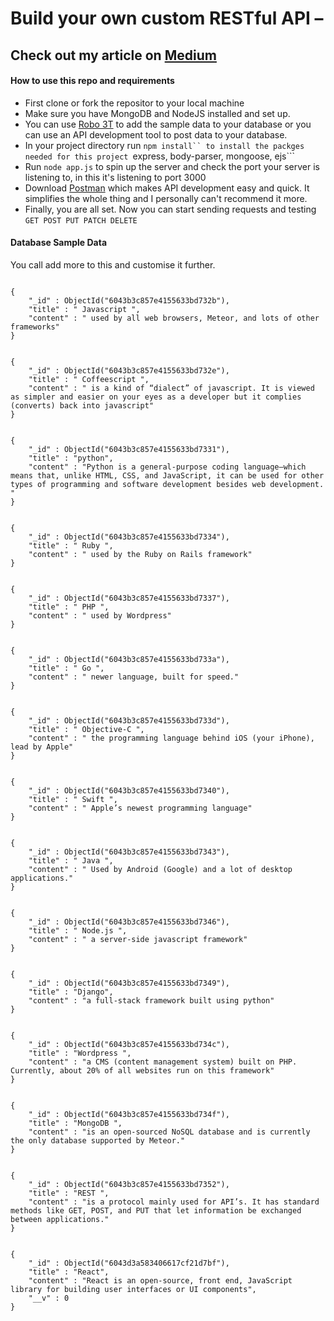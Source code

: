 # Build your own custom RESTful API – 
## Check out my article on [Medium](https://aymanx.medium.com/how-to-build-your-own-restful-api-node-js-mongodb-588b010a37ad)

#### How to use this repo and requirements 

- First clone or fork the repositor to your local machine
- Make sure you have MongoDB and NodeJS installed and set up. 
- You can use [Robo 3T](https://robomongo.org/) to add the sample data to your database or you can use an API development tool to post data to your database. 
- In your project directory run ```npm install`` to install the packges needed for this project ```express, body-parser, mongoose, ejs```
- Run ```node app.js``` to spin up the server and check the port your server is listening to, in this it's listening to port 3000
- Download [Postman](https://www.postman.com/) which makes API development easy and quick. It simplifies the whole thing and I personally can't recommend it more.
- Finally, you are all set. Now you can start sending requests and testing ```GET POST PUT PATCH DELETE```


#### Database Sample Data 
You call add more to this and customise it further. 


```

{
    "_id" : ObjectId("6043b3c857e4155633bd732b"),
    "title" : " Javascript ",
    "content" : " used by all web browsers, Meteor, and lots of other frameworks"
}


{
    "_id" : ObjectId("6043b3c857e4155633bd732e"),
    "title" : " Coffeescript ",
    "content" : " is a kind of “dialect” of javascript. It is viewed as simpler and easier on your eyes as a developer but it complies (converts) back into javascript"
}


{
    "_id" : ObjectId("6043b3c857e4155633bd7331"),
    "title" : "python",
    "content" : "Python is a general-purpose coding language—which means that, unlike HTML, CSS, and JavaScript, it can be used for other types of programming and software development besides web development. "
}


{
    "_id" : ObjectId("6043b3c857e4155633bd7334"),
    "title" : " Ruby ",
    "content" : " used by the Ruby on Rails framework"
}


{
    "_id" : ObjectId("6043b3c857e4155633bd7337"),
    "title" : " PHP ",
    "content" : " used by Wordpress"
}


{
    "_id" : ObjectId("6043b3c857e4155633bd733a"),
    "title" : " Go ",
    "content" : " newer language, built for speed."
}


{
    "_id" : ObjectId("6043b3c857e4155633bd733d"),
    "title" : " Objective-C ",
    "content" : " the programming language behind iOS (your iPhone), lead by Apple"
}


{
    "_id" : ObjectId("6043b3c857e4155633bd7340"),
    "title" : " Swift ",
    "content" : " Apple’s newest programming language"
}


{
    "_id" : ObjectId("6043b3c857e4155633bd7343"),
    "title" : " Java ",
    "content" : " Used by Android (Google) and a lot of desktop applications."
}


{
    "_id" : ObjectId("6043b3c857e4155633bd7346"),
    "title" : " Node.js ",
    "content" : " a server-side javascript framework"
}


{
    "_id" : ObjectId("6043b3c857e4155633bd7349"),
    "title" : "Django",
    "content" : "a full-stack framework built using python"
}


{
    "_id" : ObjectId("6043b3c857e4155633bd734c"),
    "title" : "Wordpress ",
    "content" : "a CMS (content management system) built on PHP. Currently, about 20% of all websites run on this framework"
}


{
    "_id" : ObjectId("6043b3c857e4155633bd734f"),
    "title" : "MongoDB ",
    "content" : "is an open-sourced NoSQL database and is currently the only database supported by Meteor."
}


{
    "_id" : ObjectId("6043b3c857e4155633bd7352"),
    "title" : "REST ",
    "content" : "is a protocol mainly used for API’s. It has standard methods like GET, POST, and PUT that let information be exchanged between applications."
}


{
    "_id" : ObjectId("6043d3a583406617cf21d7bf"),
    "title" : "React",
    "content" : "React is an open-source, front end, JavaScript library for building user interfaces or UI components",
    "__v" : 0
}

```
